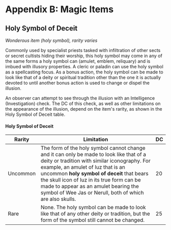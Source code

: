 # Appendix B: Magic Items

## Holy Symbol of Deceit
*Wonderous item (holy symbol), rarity varies*  

Commonly used by specialist priests tasked with infiltration of other sects or secret cultists hiding their worship, this holy symbol may come in any of the same forms a holy symbol can (amulet, emblem, reliquary) and is imbued with illusory properties. A cleric or paladin can use the holy symbol as a spellcasting focus. As a bonus action, the holy symbol can be made to look like that of a deity or spiritual tradition other than the one it is actually devoted to until another bonus action is used to change or dispel the illusion.  

An observer can attempt to see through the illusion with an Intelligence (Investigation) check. The DC of this check, as well as other limitations on the appearance of the illusion, depend on the item's rarity, as shown in the Holy Symbol of Deceit table.  

#### **Holy Symbol of Deceit**  
Rarity | Limitation | DC
--- | --- | ---
Uncommon | The form of the holy symbol cannot change and it can only be made to look like that of a deity or tradition with similar iconography. For example, an amulet of Iuz that is an uncommon **holy symbol of deceit** that bears the skull icon of Iuz in its true form can be made to appear as an amulet bearing the symbol of Wee Jas or Nerull, both of which are also skulls. | 20
Rare | None. The holy symbol can be made to look like that of any other deity or tradition, but the form of the symbol still cannot be changed. | 25
